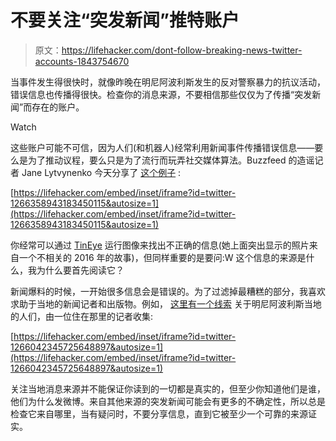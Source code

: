 # 不要关注“突发新闻”推特账户

> 原文：<https://lifehacker.com/dont-follow-breaking-news-twitter-accounts-1843754670>

当事件发生得很快时，就像昨晚在明尼阿波利斯发生的反对警察暴力的抗议活动，错误信息也传播得很快。检查你的消息来源，不要相信那些仅仅为了传播“突发新闻”而存在的账户。

Watch

这些账户可能不可信，因为人们(和机器人)经常利用新闻事件传播错误信息——要么是为了推动议程，要么只是为了流行而玩弄社交媒体算法。Buzzfeed 的造谣记者 Jane Lytvynenko 今天分享了 [这个例子](https://twitter.com/JaneLytv/status/1266358943183450115) :

 [https://lifehacker.com/embed/inset/iframe?id=twitter-1266358943183450115&autosize=1](https://lifehacker.com/embed/inset/iframe?id=twitter-1266358943183450115&autosize=1) 

你经常可以通过 [TinEye](https://tineye.com/) 运行图像来找出不正确的信息(她上面突出显示的照片来自一个不相关的 2016 年的故事)，但同样重要的是要问:W 这个信息的来源是什么，我为什么要首先阅读它？

新闻爆料的时候，一开始很多信息会是错误的。为了过滤掉最糟糕的部分，我喜欢求助于当地的新闻记者和出版物。例如， [这里有一个线索](https://twitter.com/maggiekb1/status/1266042345725648897) 关于明尼阿波利斯当地的人们，由一位住在那里的记者收集:

 [https://lifehacker.com/embed/inset/iframe?id=twitter-1266042345725648897&autosize=1](https://lifehacker.com/embed/inset/iframe?id=twitter-1266042345725648897&autosize=1) 

关注当地消息来源并不能保证你读到的一切都是真实的，但至少你知道他们是谁，他们为什么发微博。来自其他来源的突发新闻可能会有更多的不确定性，所以总是检查它来自哪里，当有疑问时，不要分享信息，直到它被至少一个可靠的来源证实。